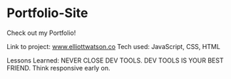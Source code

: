 # Portfolio-Site
Check out my Portfolio!

Link to project: www.elliottwatson.co
Tech used: JavaScript, CSS, HTML

Lessons Learned: NEVER CLOSE DEV TOOLS. DEV TOOLS IS YOUR BEST FRIEND. Think responsive early on.

